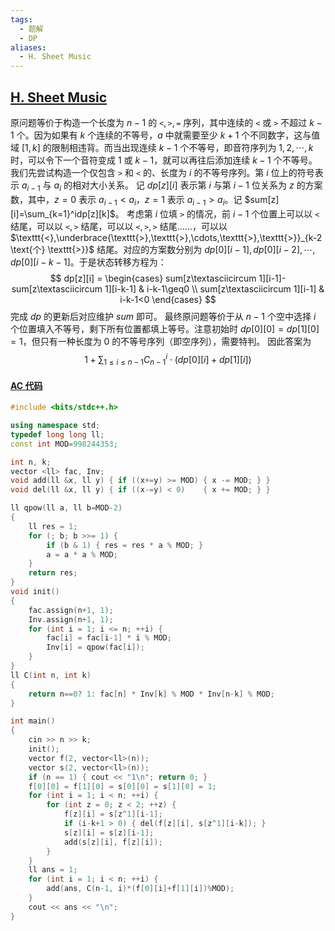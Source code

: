 ```yaml
---
tags:
  - 题解
  - DP
aliases:
  - H. Sheet Music
---
```

## [H. Sheet Music](https://codeforces.com/contest/2041/problem/H)

原问题等价于构造一个长度为 $n-1$ 的 $\texttt{<},\texttt{>},\texttt{=}$ 序列，其中连续的 $\texttt{<}$ 或 $\texttt{>}$ 不超过 $k-1$ 个。因为如果有 $k$ 个连续的不等号，$a$ 中就需要至少 $k+1$ 个不同数字，这与值域 $[1,k]$ 的限制相违背。而当出现连续 $k-1$ 个不等号，即音符序列为 $1,2,\cdots,k$ 时，可以令下一个音符变成 $1$ 或 $k-1$，就可以再往后添加连续 $k-1$ 个不等号。
我们先尝试构造一个仅包含 $\texttt{>}$ 和 $\texttt{<}$ 的、长度为 $i$ 的不等号序列。第 $i$ 位上的符号表示 $a_{i-1}$ 与 $a_i$ 的相对大小关系。
记 $dp[z][i]$ 表示第 $i$ 与第 $i-1$ 位关系为 $z$ 的方案数，其中，$z=0$ 表示 $a_{i-1}<a_i$，$z=1$ 表示 $a_{i-1}>a_i$。记 $sum[z][i]=\sum_{k=1}^idp[z][k]$。
考虑第 $i$ 位填 $\texttt{>}$ 的情况，前 $i-1$ 个位置上可以以 $\texttt{<}$ 结尾，可以以 $\texttt{<},\texttt{>}$ 结尾，可以以 $\texttt{<},\texttt{>},\texttt{>}$ 结尾……，可以以 $\texttt{<},\underbrace{\texttt{>},\texttt{>},\cdots,\texttt{>},\texttt{>}}_{k-2 \text{个} \texttt{>}}$ 结尾。对应的方案数分别为 $dp[0][i-1],dp[0][i-2],\cdots,dp[0][i-k-1]$。于是状态转移方程为：
$$
dp[z][i] = \begin{cases}
sum[z\textasciicircum 1][i-1]-sum[z\textasciicircum 1][i-k-1] & i-k-1\geq0 \\
sum[z\textasciicircum 1][i-1] & i-k-1<0
\end{cases}
$$
完成 $dp$ 的更新后对应维护 $sum$ 即可。
最终原问题等价于从 $n-1$ 个空中选择 $i$ 个位置填入不等号，剩下所有位置都填上等号。注意初始时 $dp[0][0]=dp[1][0]=1$，但只有一种长度为 $0$ 的不等号序列（即空序列），需要特判。
因此答案为 $$1+\displaystyle\sum_{1\leq i\leq {n-1}}C_{n-1}^i\cdot (dp[0][i]+dp[1][i])$$

#### [AC 代码](https://codeforces.com/contest/2041/submission/299717813)

```cpp
#include <bits/stdc++.h>

using namespace std;
typedef long long ll;
const int MOD=998244353;

int n, k;
vector <ll> fac, Inv;
void add(ll &x, ll y) { if ((x+=y) >= MOD) { x -= MOD; } }
void del(ll &x, ll y) { if ((x-=y) < 0)    { x += MOD; } }

ll qpow(ll a, ll b=MOD-2) 
{
    ll res = 1;
    for (; b; b >>= 1) {
        if (b & 1) { res = res * a % MOD; }
        a = a * a % MOD;
    }
    return res;
}
void init()
{
    fac.assign(n+1, 1);
    Inv.assign(n+1, 1);
    for (int i = 1; i <= n; ++i) {
        fac[i] = fac[i-1] * i % MOD;
        Inv[i] = qpow(fac[i]);
    }
}
ll C(int n, int k)
{
    return n==0? 1: fac[n] * Inv[k] % MOD * Inv[n-k] % MOD;
}

int main()
{
    cin >> n >> k;
    init();
    vector f(2, vector<ll>(n));
    vector s(2, vector<ll>(n));
    if (n == 1) { cout << "1\n"; return 0; }
    f[0][0] = f[1][0] = s[0][0] = s[1][0] = 1;
    for (int i = 1; i < n; ++i) {
        for (int z = 0; z < 2; ++z) {
            f[z][i] = s[z^1][i-1];
            if (i-k+1 > 0) { del(f[z][i], s[z^1][i-k]); }
            s[z][i] = s[z][i-1];
            add(s[z][i], f[z][i]);
        }
    }
    ll ans = 1;
    for (int i = 1; i < n; ++i) {
        add(ans, C(n-1, i)*(f[0][i]+f[1][i])%MOD);
    }
    cout << ans << "\n";
}
```
